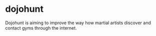 # dojohunt
Dojohunt is aiming to improve the way how martial artists discover and contact gyms through the internet.
